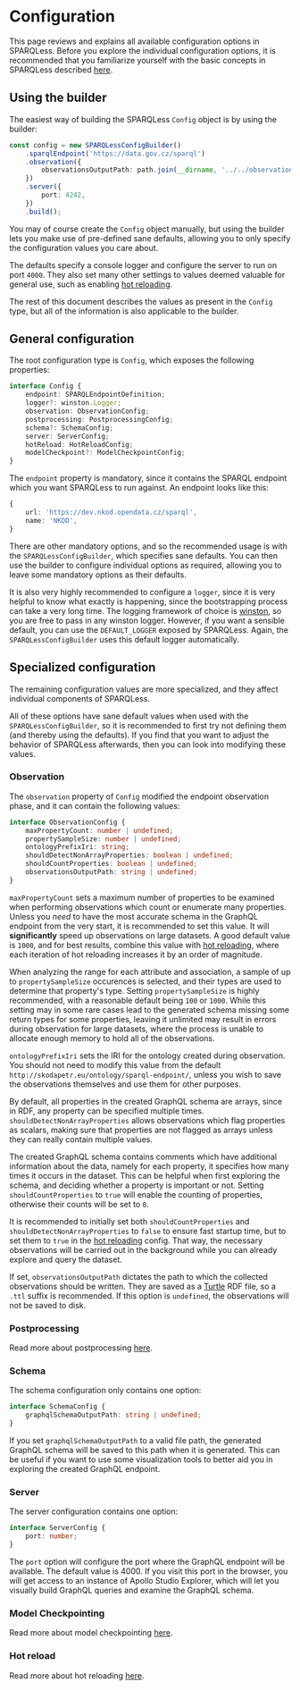 # Configuration

This page reviews and explains all available configuration options in SPARQLess. Before you explore the individual
configuration options, it is recommended that you familiarize
yourself with the basic concepts in SPARQLess described
[here](overview.md).

## Using the builder

The easiest way of building the SPARQLess `Config` object is by using the builder:

```ts
const config = new SPARQLessConfigBuilder()
    .sparqlEndpoint('https://data.gov.cz/sparql')
    .observation({
        observationsOutputPath: path.join(__dirname, '../../observations.ttl'),
    })
    .server({
        port: 4242,
    })
    .build();
```
You may of course create the `Config` object manually, but using the builder
lets you make use of pre-defined sane defaults, allowing you to only
specify the configuration values you care about.

The defaults specify a console logger and configure the server to run on port `4000`.
They also set many other settings to values deemed valuable for general use, such
as enabling [hot reloading](hot_reloading.md).

The rest of this document describes the values as present in the `Config` type,
but all of the information is also applicable to the builder.

## General configuration

The root configuration type is `Config`, which exposes the following properties:

```ts
interface Config {
    endpoint: SPARQLEndpointDefinition;
    logger?: winston.Logger;
    observation: ObservationConfig;
    postprocessing: PostprocessingConfig;
    schema?: SchemaConfig;
    server: ServerConfig;
    hotReload: HotReloadConfig;
    modelCheckpoint?: ModelCheckpointConfig;
}
```

The `endpoint` property is mandatory, since it contains the SPARQL endpoint
which you want SPARQLess to run against. An endpoint looks like this:

```ts
{
    url: 'https://dev.nkod.opendata.cz/sparql',
    name: 'NKOD',
}
```

There are other mandatory options, and so the recommended usage
is with the `SPARQLessConfigBuilder`, which specifies sane defaults.
You can then use the builder to configure individual options
as required, allowing you to leave some mandatory options
as their defaults.

It is also very highly recommended to configure a `logger`, since it is
very helpful to know what exactly is happening, since the bootstrapping
process can take a very long time. The logging framework of choice
is [winston](https://github.com/winstonjs/winston), so you are free to
pass in any winston logger. However, if you want a sensible default,
you can use the `DEFAULT_LOGGER` exposed by SPARQLess.
Again, the `SPARQLessConfigBuilder` uses this default logger automatically.

## Specialized configuration

The remaining configuration values are more specialized,
and they affect individual components of SPARQLess.

All of these options have sane default values when used with
the `SPARQLessConfigBuilder`, so it is
recommended to first try not defining them (and thereby
using the defaults). If you find that you want to adjust
the behavior of SPARQLess afterwards, then you can
look into modifying these values.

### Observation

The `observation` property of `Config` modified the endpoint observation phase,
and it can contain the following values:

```ts
interface ObservationConfig {
    maxPropertyCount: number | undefined;
    propertySampleSize: number | undefined;
    ontologyPrefixIri: string;
    shouldDetectNonArrayProperties: boolean | undefined;
    shouldCountProperties: boolean | undefined;
    observationsOutputPath: string | undefined;
}
```

`maxPropertyCount` sets a maximum number of properties to be examined
when performing observations which count or enumerate many properties.
Unless you *need* to have the most accurate schema in the GraphQL endpoint
from the very start, it is recommended to set this value. It will **significantly**
speed up observations on large datasets. A good default value is `1000`,
and for best results, combine this value with [hot reloading](hot_reloading.md),
where each iteration of hot reloading increases it by an order of magnitude.

When analyzing the range for each attribute and association,
a sample of up to `propertySampleSize` occurences is selected,
and their types are used to determine that property's type.
Setting `propertySampleSize` is highly recommended, with
a reasonable default being `100` or `1000`. While this setting
may in some rare cases lead to the generated schema missing
some return types for some properties, leaving it unlimited
may result in errors during observation for large datasets,
where the process is unable to allocate enough memory
to hold all of the observations.

`ontologyPrefixIri` sets the IRI for the ontology created during observation.
You should not need to modify this value from the default
`http://skodapetr.eu/ontology/sparql-endpoint/`, unless you wish to save the
observations themselves and use them for other purposes.

By default, all properties in the created GraphQL schema are arrays, since in RDF, any property can be specified multiple times. `shouldDetectNonArrayProperties` allows observations which flag properties as scalars, making sure that
properties are not flagged as arrays unless they can really contain multiple values.

The created GraphQL schema contains comments which have additional information
about the data, namely for each property, it specifies how many times it occurs
in the dataset. This can be helpful when first exploring the schema, and deciding
whether a property is important or not. Setting `shouldCountProperties` to `true`
will enable the counting of properties, otherwise their counts will be set to `0`.

It is recommended to initially set both `shouldCountProperties` and
`shouldDetectNonArrayProperties` to `false` to ensure fast startup time,
but to set them to `true` in the [hot reloading](hot_reloading.md) config.
That way, the necessary observations will be carried out in the background while
you can already explore and query the dataset.

If set, `observationsOutputPath` dictates the path to which the collected observations
should be written. They are saved as a [Turtle](https://en.wikipedia.org/wiki/Turtle_(syntax)) RDF file,
so a `.ttl` suffix is recommended. If this option is `undefined`, the observations will not
be saved to disk.

### Postprocessing

Read more about postprocessing [here](postprocessing.md).

### Schema

The schema configuration only contains one option:

```ts
interface SchemaConfig {
    graphqlSchemaOutputPath: string | undefined;
}
```

If you set `graphqlSchemaOutputPath` to a valid file path,
the generated GraphQL schema will be saved to this path
when it is generated. This can be useful if you want to use
some visualization tools to better aid you in exploring
the created GraphQL endpoint.

### Server

The server configuration contains one option:

```ts
interface ServerConfig {
    port: number;
}
```

The `port` option will configure the port where the GraphQL
endpoint will be available. The default value is 4000.
If you visit this port in the browser, you will get access
to an instance of Apollo Studio Explorer, which will let you
visually build GraphQL queries and examine the GraphQL schema.

### Model Checkpointing

Read more about model checkpointing
[here](model_checkpointing.md).

### Hot reload

Read more about hot reloading [here](hot_reloading.md).

